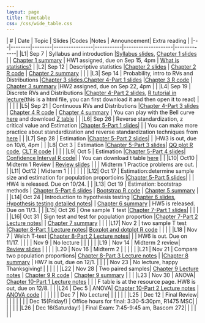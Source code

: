 ```yaml
---
layout: page
title: Timetable
css: /css/wide_table.css
---
```


| # | Date | Topic    | Slides         |Codes      |Notes               | Announcement| Extra reading |
|---|--------|--------|----------------|-----------|--------------------|-------------|
|L1| Sep 7 | Syllabus and introduction  |[Syllabus slides](https://github.com/dzwang91/stat371/raw/gh-pages/lectures/chapter0.pdf), [Chapter 1 slides](https://github.com/dzwang91/stat371/raw/gh-pages/lectures/chapter1.pdf) |      |  [Chapter 1 summary](https://github.com/dzwang91/stat371/raw/gh-pages/notessummary/Chapter1-notes.pdf)    |  HW1 assigned, due on Sep 15, 4pm  |   [What is statistics?](https://github.com/dzwang91/stat371/raw/gh-pages/extrareading/what-is-statistics.pdf)  |
|L2| Sep 12 | Descriptive statistics  |[Chapter 2 slides](https://github.com/dzwang91/stat371/raw/gh-pages/lectures/chapter2.pdf) |  [Chapter 2 R code](https://github.com/dzwang91/stat371/raw/gh-pages/R/chapter2R.txt )    |  [Chapter 2 summary](https://github.com/dzwang91/stat371/raw/gh-pages/notessummary/Chapter2-notes.pdf)    |    |      |
|L3| Sep 14 | Probability, intro to RVs and Distributions |[Chapter 3 slides](https://github.com/dzwang91/stat371/raw/gh-pages/lectures/chapter3.pdf),[Chapter 4-Part 1 slides](https://github.com/dzwang91/stat371/raw/gh-pages/lectures/chapter4-1.pdf) |[Chapter 3 R code](https://github.com/dzwang91/stat371/raw/gh-pages/R/chapter3R.txt )    |  [Chapter 3 summary](https://github.com/dzwang91/stat371/raw/gh-pages/notessummary/Chapter3-notes.pdf)  |HW2 assigned, due on Sep 22, 4pm |      |
|L4| Sep 19 | Discrete RVs and Distributions |[Chapter 4-Part 2 slides](https://github.com/dzwang91/stat371/raw/gh-pages/lectures/chapter4-2.pdf), [R tutorial in lecture](https://github.com/dzwang91/stat371/raw/gh-pages/lectures/R-tutorial-in-lecture-1.html)(this is a html file, you can first download it and then open it to read) |    |    |      |      |
|L5| Sep 21 | Continuous RVs and Distributions |[Chapter 4-Part 3 slides](https://github.com/dzwang91/stat371/raw/gh-pages/lectures/chapter4-3.pdf) | [Chapter 4 R code](https://github.com/dzwang91/stat371/raw/gh-pages/R/chapter4R.txt )  | [Chapter 4 summary](https://github.com/dzwang91/stat371/raw/gh-pages/notessummary/Chapter4-notes.pdf)  |  You can play with the Bell curve [here](https://dzwang.shinyapps.io/thebellcurve/) and download [Z table](https://github.com/dzwang91/stat371/raw/gh-pages/distributiontables/Ztable.pdf   )   |      |
|L6| Sep 26 | Reverse standardization, z critical value and Estimation |[Chapter 5-Part 1 slides](https://github.com/dzwang91/stat371/raw/gh-pages/lectures/chapter5-1.pdf)|    |    | You can make more practice about standardization and reverse standardization techniques from [here](https://github.com/dzwang91/stat371/raw/gh-pages/Practice/Chapter4-Practice-Problems.pdf)     |      |
|L7| Sep 28 | Estimation |[Chapter 5-Part 2 slides](https://github.com/dzwang91/stat371/raw/gh-pages/lectures/chapter5-2.pdf)|    |    |HW3 is out, due on 10/6, 4pm |      |
|L8| Oct 3 | Estimation |[Chapter 5-Part 3 slides](https://github.com/dzwang91/stat371/raw/gh-pages/lectures/chapter5-3.pdf)|  [QQ plot R code](https://github.com/dzwang91/stat371/raw/gh-pages/R/QQplot.R), [CLT R code](https://github.com/dzwang91/stat371/raw/gh-pages/R/CLT.R) |    |     |      |
|L9| Oct 5 | Estimation |[Chapter 5-Part 4 slides](https://github.com/dzwang91/stat371/raw/gh-pages/lectures/chapter5-4.pdf)|   [Confidence Interval R code](https://github.com/dzwang91/stat371/raw/gh-pages/R/CI.R)|    | You can download t table [here](https://github.com/dzwang91/stat371/raw/gh-pages/distributiontables/T-table.pdf) |      |
|L10| Oct10 | Midterm 1 Review | [Review slides](https://github.com/dzwang91/stat371/raw/gh-pages/lectures/Midterm1review.pdf)   |     |    |  Midterm 1 Practice problems are out.      |      |
|L11| Oct12 | Midterm 1        |    |     |    |        |      |
|L12| Oct 17 | Estimation:determine sample size and estimation for population proportioins |[Chapter 5-Part 5 slides](https://github.com/dzwang91/stat371/raw/gh-pages/lectures/chapter5-5.pdf)|   |    | HW4 is released. Due on 10/24.      |      |
|L13| Oct 19 | Estimation: bootstrap methods | [Chapter 5-Part 6 slides](https://github.com/dzwang91/stat371/raw/gh-pages/lectures/chapter5-6.pdf) | [Bootstrap R code](https://github.com/dzwang91/stat371/raw/gh-pages/R/Bootstrap.R) | [Chapter 5 summary](https://github.com/dzwang91/stat371/raw/gh-pages/notessummary/Chapter5-notes.pdf)     |      |
|L14| Oct 24 | Introduction to hypothesis testing |[Chapter 6 slides](https://github.com/dzwang91/stat371/raw/gh-pages/lectures/chapter6.pdf), [Hypothesis testing detailed notes](https://github.com/dzwang91/stat371/raw/gh-pages/lectures/chapter6notes.pdf)|   | [Chapter 6 summary](https://github.com/dzwang91/stat371/raw/gh-pages/notessummary/Chapter6-notes.pdf)  | HW5 is released. Due on 11/3.      |      |
|L15| Oct 26 | One sample T test |[Chapter 7-Part 1 slides](https://github.com/dzwang91/stat371/raw/gh-pages/lectures/chapter7-1.pdf)|   |   |      |      |
|L16| Oct 31 | Sign test and test for population proportion |[Chapter 7-Part 2 Lecture notes](https://github.com/dzwang91/stat371/raw/gh-pages/lectures/chapter7-2.pdf)|   | [Chapter 7 summary](https://github.com/dzwang91/stat371/raw/gh-pages/notessummary/Chapter7-notes.pdf)  |      |      |
|L17| Nov 2 | two sample T test |[Chapter 8-Part 1 Lecture notes](https://github.com/dzwang91/stat371/raw/gh-pages/lectures/chapter8-1.pdf)| [Boxplot and dotplot R code](https://github.com/dzwang91/stat371/raw/gh-pages/R/two-sample-t-test.txt)     |      |      |      |
|L18 | Nov 7 | Welch T-test |[Chapter 8-Part 2 Lecture notes](https://github.com/dzwang91/stat371/raw/gh-pages/lectures/chapter8-2.pdf)|       |      |  HW6 is out. Due on 11/17.     |      |
|    | Nov 9 | No lecture   |       |      |      |      |
|L19 | Nov 14 | Midterm 2 review|  [Review slides](https://github.com/dzwang91/stat371/raw/gh-pages/lectures/Midterm2review.pdf )     |      |      |      |
|L20 | Nov 16 | Midterm 2 |       |      |      |      |
|L21 | Nov 21 | Compare two population proportions|  [Chapter 8-Part 3 Lecture notes](https://github.com/dzwang91/stat371/raw/gh-pages/lectures/chapter8-3.pdf )     |     |[Chapter 8 summary](https://github.com/dzwang91/stat371/raw/gh-pages/notessummary/Chapter8-notes.pdf) | HW7 is out, due on 12/1.  |  |
|   | Nov 23 | No lecture, happy Thanksgiving! |       |      |      |      |
|L22 | Nov 28 | Two paired samples|  [Chapter 9 Lecture notes](https://github.com/dzwang91/stat371/raw/gh-pages/lectures/chapter9.pdf )     | [Chapter 9 R code](https://github.com/dzwang91/stat371/raw/gh-pages/R/Two-Paired-Pops.txt)    | [Chapter 9 summary](https://github.com/dzwang91/stat371/raw/gh-pages/notessummary/Chapter9-notes.pdf)  |  |  |
|L23 | Nov 30 | ANOVA|  [Chapter 10-Part 1 Lecture notes](https://github.com/dzwang91/stat371/raw/gh-pages/lectures/chapter10-1.pdf )     |     |    | F table is at the resource page. HW8 is out, due on 12/8. |  |
|L24 | Dec 5 | ANOVA| [Chapter 10-Part 2 Lecture notes](https://github.com/dzwang91/stat371/raw/gh-pages/lectures/chapter10-2.pdf ) | [ANOVA code](https://github.com/dzwang91/stat371/raw/gh-pages/R/Mult-Ind-Pops.txt)   |    |  |  |
|   | Dec 7 | No Lecture|       |     |    |  |  |
|L25 | Dec 12 | Final Review|         |     |    |  |  |
|  | Dec 15(Friday!) | Office hours for final: 3:30-5:30pm, R1475 MSC|         |     |    |  |  |
|L26 | Dec 16(Saturday!) | Final Exam: 7:45-9:45 am, Bascom 272|         |     |    |  |  |






